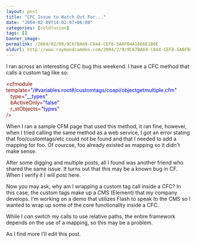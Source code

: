 ```yaml
---
layout: post
title: "CFC Issue to Watch Out For..."
date: "2004-02-09T14:02:07+06:00"
categories: [coldfusion]
tags: []
banner_image: 
permalink: /2004/02/09/9C67BA69-C844-CEF8-5A8FB4A1666E280E
oldurl: http://www.raymondcamden.com/2004/2/9/9C67BA69-C844-CEF8-5A8FB4A1666E280E
---
```


I ran across an interesting CFC bug this weekend. I have a CFC method that calls a custom tag like so:

<div class="code"><FONT COLOR=MAROON>&lt;cfmodule template=<FONT COLOR=BLUE>"/#variables.root#/customtags/coapi/objectgetmultiple.cfm"</FONT><br>
&nbsp;&nbsp;&nbsp;type=<FONT COLOR=BLUE>"__types"</FONT><br>
&nbsp;&nbsp;&nbsp;bActiveOnly=<FONT COLOR=BLUE>"false"</FONT><br>
&nbsp;&nbsp;&nbsp;r_stObjects=<FONT COLOR=BLUE>"types"</FONT><br>
 /&gt;</FONT></div>

When I ran a sample CFM page that used this method, it ran fine, however, when I tried calling the same method as a web service, I got an error stating that foo/customtags/etc could not be found and that I needed to add a mapping for foo. Of courcse, foo already existed as mapping so it didn't make sense. 

After some digging and multiple posts, all I found was another friend who shared the same issue. It turns out that this may be a known bug in CF. When I verify it I will post here. 

Now you may ask, why am I wrapping a custom tag call inside a CFC? In this case, the custom tags make up a CMS (Element) that my company develops. I'm working on a demo that utilizes Flash to speak to the CMS so I wanted to wrap up some of the core functionality inside a CFC. 

While I <i>can</i> switch my calls to use relative paths, the entire framework depends on the use of a mapping, so this may be a problem.

As I find more I'll edit this post.